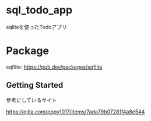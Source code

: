 # sql_todo_app

sqliteを使ったTodoアプリ

# Package
sqflite: https://pub.dev/packages/sqflite

## Getting Started

参考にしているサイト

https://qiita.com/popy1017/items/7ada79b07281f4a8e544